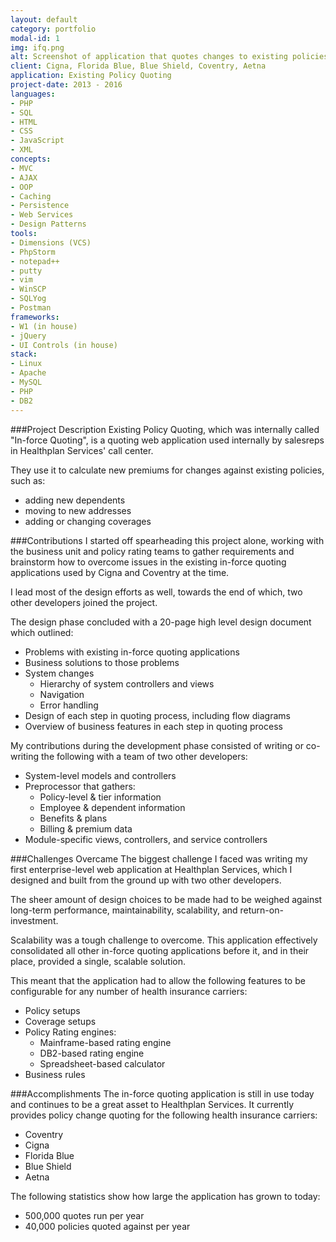 ```yaml
---
layout: default
category: portfolio
modal-id: 1
img: ifq.png
alt: Screenshot of application that quotes changes to existing policies
client: Cigna, Florida Blue, Blue Shield, Coventry, Aetna
application: Existing Policy Quoting
project-date: 2013 - 2016
languages:
- PHP
- SQL
- HTML
- CSS
- JavaScript
- XML
concepts:
- MVC
- AJAX
- OOP
- Caching
- Persistence
- Web Services
- Design Patterns
tools:
- Dimensions (VCS)
- PhpStorm
- notepad++
- putty
- vim
- WinSCP
- SQLYog
- Postman
frameworks:
- W1 (in house)
- jQuery
- UI Controls (in house)
stack:
- Linux
- Apache
- MySQL
- PHP
- DB2
---
```


###Project Description
Existing Policy Quoting, which was internally called "In-force Quoting", is a quoting web application used internally by salesreps in Healthplan Services' call center. 

They use it to calculate new premiums for changes against existing policies, such as:

- adding new dependents
- moving to new addresses
- adding or changing coverages 

###Contributions
I started off spearheading this project alone, working with the business unit and policy rating teams to gather requirements and brainstorm how to overcome issues in the existing in-force quoting applications used by Cigna and Coventry at the time.

I lead most of the design efforts as well, towards the end of which, two other developers joined the project.

The design phase concluded with a 20-page high level design document which outlined:

- Problems with existing in-force quoting applications
- Business solutions to those problems
- System changes
  - Hierarchy of system controllers and views
  - Navigation
  - Error handling
- Design of each step in quoting process, including flow diagrams
- Overview of business features in each step in quoting process

My contributions during the development phase consisted of writing or co-writing the following with a team of two other developers:

- System-level models and controllers
- Preprocessor that gathers:
  - Policy-level & tier information
  - Employee & dependent information
  - Benefits & plans
  - Billing & premium data
- Module-specific views, controllers, and service controllers

###Challenges Overcame
The biggest challenge I faced was writing my first enterprise-level web application at Healthplan Services, which I designed and built from the ground up with two other developers.

The sheer amount of design choices to be made had to be weighed against long-term performance, maintainability, scalability, and return-on-investment.

Scalability was a tough challenge to overcome. This application effectively consolidated all other in-force quoting applications before it, and in their place, provided a single, scalable solution. 

This meant that the application had to allow the following features to be configurable for any number of health insurance carriers:

- Policy setups
- Coverage setups
- Policy Rating engines:
    + Mainframe-based rating engine
    + DB2-based rating engine
    + Spreadsheet-based calculator
- Business rules

###Accomplishments
The in-force quoting application is still in use today and continues to be a great asset to Healthplan Services. It currently provides policy change quoting for the following health insurance carriers:

- Coventry
- Cigna
- Florida Blue
- Blue Shield
- Aetna

The following statistics show how large the application has grown to today:

- 500,000 quotes run per year 
- 40,000 policies quoted against per year


